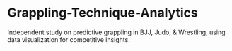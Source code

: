 # Grappling-Technique-Analytics
Independent study on predictive grappling in BJJ, Judo, &amp; Wrestling, using data visualization for competitive insights.
